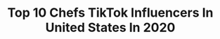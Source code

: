 ---
title: Top 10 Chefs TikTok Influencers In United States In 2020
description: >-
  Find top chefs TikTok influencers in United States in 2020. Most popular hashtags: #gotthisforyou #corona #gonnabefriends #familytime.
platform: TikTok
profiles:
  - username: "chefshabba"
    fullname: >-
      Chef
    location: "United States"
    followers: 230051
    engagement: 1481
    commentsToLikes: 0.021846
    id: ckan209lwy45d0i785c50lzpu
    verified: false
    hashtags: "#travisscott, #share, #pickaxe, #cracked"
  - username: "livvybean_"
    fullname: >-
      Liv 
    location: "United States"
    followers: 40182
    engagement: 1957
    commentsToLikes: 0.047595
    id: ck8kd9v2w4ruo0j78ntlcb8aa
    verified: false
    hashtags: "#greenscreen, #yearbook2020, #corona, #verucasalt"
  - username: "chefnoodlez"
    fullname: >-
      Chef Noodlez
    location: "United States"
    followers: 189222
    engagement: 1723
    commentsToLikes: 0.031674
    id: ck9ej5q2a0pbh0j78o2q4r3jd
    verified: false
    hashtags: "#chef, #chain, #puppy, #hotcheeto"
  - username: "chefdelalucifer"
    fullname: >-
      Chefdelalucifer
    location: "United States"
    followers: 8869
    engagement: 2258
    commentsToLikes: 0.033303
    id: ck9nfbavueb1s0j78a0fkls8t
    verified: false
    hashtags: "#mthood, #fungi, #barley, #duet"
  - username: "shabbygabby"
    fullname: >-
      Gabby
    location: "United States"
    followers: 371628
    engagement: 1986
    commentsToLikes: 0.022512
    id: ck8saw2zp3ypc0j78ziwoimta
    verified: true
    hashtags: "#elfcosmetics, #ifeellikeawholebrandnewbih, #milwaukee, #vibewithme"
  - username: "iwillburn"
    fullname: >-
      Egg Dad
    location: "United States"
    followers: 20191
    engagement: 2168
    commentsToLikes: 0.023146
    id: ck9pnu6jagcam0j78ghgshm3v
    verified: false
    hashtags: "#travelthrowback, #disney, #poseathome, #bffreacts"
  - username: "sugar_pusher"
    fullname: >-
      Ally Burnett
    location: "United States"
    followers: 47848
    engagement: 1684
    commentsToLikes: 0.028054
    id: ck8z2hf6i5cqh0j78b3sbzzrp
    verified: false
    hashtags: "#storytime, #cosmic, #finalsathome, #learnfromhome"
  - username: "noahcanadawoodstock"
    fullname: >-
      Noah L. Canada-Woods
    location: "United States"
    followers: 2879
    engagement: 472
    commentsToLikes: 0.084931
    id: ck83k2l0y8th50j78ybdghzp7
    verified: false
    hashtags: "#legkick, #savage, #technique, #insideallday"
  - username: "shaneredhat"
    fullname: >-
      ShaneRedHat
    location: "United States"
    followers: 2315
    engagement: 925
    commentsToLikes: 0.053958
    id: ckai6q6mjx6a00i78v8ukyvkx
    verified: false
    hashtags: "#dinner, #television, #gameshow, #steak"
  - username: "manikandanpalaniyappan"
    fullname: >-
      Mani
    location: "United States"
    followers: 203383
    engagement: 564
    commentsToLikes: 0.080515
    id: ck80oad4pgbgu0j78zn9rbrlm
    verified: false
    hashtags: "#chef, #rajinikanth, #healthheroes, #vadivel"
---